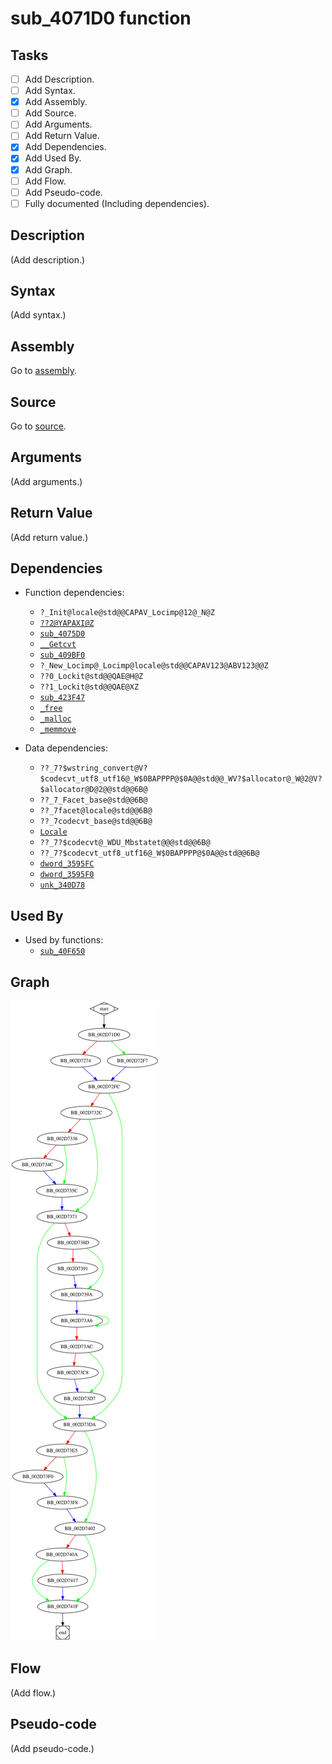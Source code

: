 # sub_4071D0 function

## Tasks

- [ ] Add Description.
- [ ] Add Syntax.
- [X] Add Assembly.
- [ ] Add Source.
- [ ] Add Arguments.
- [ ] Add Return Value.
- [X] Add Dependencies.
- [X] Add Used By.
- [X] Add Graph.
- [ ] Add Flow.
- [ ] Add Pseudo-code.
- [ ] Fully documented (Including dependencies).

## Description

(Add description.)

## Syntax

(Add syntax.)

## Assembly

Go to [assembly](../asm/sub_4071D0.asm).

## Source

Go to [source](../cc/sub_4071D0.cc).

## Arguments

(Add arguments.)

## Return Value

(Add return value.)

## Dependencies

* Function dependencies:
  * `?_Init@locale@std@@CAPAV_Locimp@12@_N@Z`
  * [`??2@YAPAXI@Z`](%3F%3F2%40YAPAXI%40Z.md)
  * [`sub_4075D0`](sub_4075D0.md)
  * [`__Getcvt`](__Getcvt.md)
  * [`sub_409BF0`](sub_409BF0.md)
  * `?_New_Locimp@_Locimp@locale@std@@CAPAV123@ABV123@@Z`
  * `??0_Lockit@std@@QAE@H@Z`
  * `??1_Lockit@std@@QAE@XZ`
  * [`sub_423F47`](sub_423F47.md)
  * [`_free`](_free.md)
  * [`_malloc`](_malloc.md)
  * [`_memmove`](_memmove.md)

* Data dependencies:
  * `??_7?$wstring_convert@V?$codecvt_utf8_utf16@_W$0BAPPPP@$0A@@std@@_WV?$allocator@_W@2@V?$allocator@D@2@@std@@6B@`
  * `??_7_Facet_base@std@@6B@`
  * `??_7facet@locale@std@@6B@`
  * `??_7codecvt_base@std@@6B@`
  * [`Locale`](Locale.md)
  * `??_7?$codecvt@_WDU_Mbstatet@@@std@@6B@`
  * `??_7?$codecvt_utf8_utf16@_W$0BAPPPP@$0A@@std@@6B@`
  * [`dword_3595FC`](dword_3595FC.md)
  * [`dword_3595F0`](dword_3595F0.md)
  * [`unk_340D78`](unk_340D78.md)


## Used By

* Used by functions:
  * [`sub_40F650`](sub_40F650.md)

## Graph

![sub_4071D0 Graph](../svg/sub_4071D0.svg "sub_4071D0 Graph")

## Flow

(Add flow.)

## Pseudo-code

(Add pseudo-code.)


